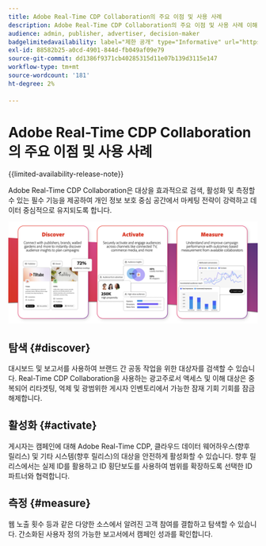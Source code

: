 ```yaml
---
title: Adobe Real-Time CDP Collaboration의 주요 이점 및 사용 사례
description: Adobe Real-Time CDP Collaboration의 주요 이점 및 사용 사례 이해
audience: admin, publisher, advertiser, decision-maker
badgelimitedavailability: label="제한 공개" type="Informative" url="https://helpx.adobe.com/legal/product-descriptions/real-time-customer-data-platform-collaboration.html newtab=true"
exl-id: 88582b25-a0cd-4901-844d-fb049af09e79
source-git-commit: dd1386f9371cb40285315d11e07b139d3115e147
workflow-type: tm+mt
source-wordcount: '181'
ht-degree: 2%

---
```


# Adobe Real-Time CDP Collaboration의 주요 이점 및 사용 사례

{{limited-availability-release-note}}

Adobe Real-Time CDP Collaboration은 대상을 효과적으로 검색, 활성화 및 측정할 수 있는 필수 기능을 제공하여 개인 정보 보호 중심 공간에서 마케팅 전략이 강력하고 데이터 중심적으로 유지되도록 합니다.

![Real-Time CDP Collaboration의 이점 및 사용 사례](/help/assets/benefits-use-cases/discover-activate-measure.png)

## 탐색 {#discover}

대시보드 및 보고서를 사용하여 브랜드 간 공동 작업을 위한 대상자를 검색할 수 있습니다.
Real-Time CDP Collaboration을 사용하는 광고주로서 액세스 및 이해 대상은 중복되어 리타겟팅, 억제 및 광범위한 게시자 인벤토리에서 가능한 잠재 기회 기회를 잠금 해제합니다.

## 활성화 {#activate}

게시자는 캠페인에 대해 Adobe Real-Time CDP, 클라우드 데이터 웨어하우스(향후 릴리스) 및 기타 시스템(향후 릴리스)의 대상을 안전하게 활성화할 수 있습니다.
향후 릴리스에서는 실제 ID를 활용하고 ID 횡단보도를 사용하여 범위를 확장하도록 선택한 ID 파트너와 협력합니다.

## 측정 {#measure}

웹 노출 횟수 등과 같은 다양한 소스에서 알려진 고객 참여를 결합하고 탐색할 수 있습니다.
간소화된 사용자 정의 가능한 보고서에서 캠페인 성과를 확인합니다.

